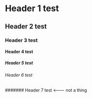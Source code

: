 # Header 1 test
## Header 2 test
### Header 3 test
#### Header 4 test
##### Header 5 test
###### Header 6 test
####### Header 7 test <--- not a thing
